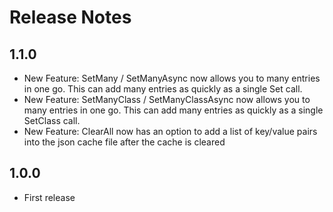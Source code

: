 # Release Notes

## 1.1.0

- New Feature: SetMany / SetManyAsync now allows you to many entries in one go. This can add many entries as quickly as a single Set call.
- New Feature: SetManyClass / SetManyClassAsync now allows you to many entries in one go. This can add many entries as quickly as a single SetClass call.
- New Feature: ClearAll now has an option to add a list of key/value pairs into the json cache file after the cache is cleared

## 1.0.0

- First release

